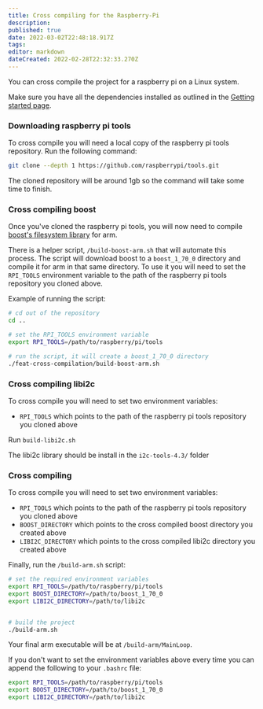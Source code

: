 ```yaml
---
title: Cross compiling for the Raspberry-Pi
description: 
published: true
date: 2022-03-02T22:48:18.917Z
tags: 
editor: markdown
dateCreated: 2022-02-28T22:32:33.270Z
---
```


You can cross compile the project for a raspberry pi on a Linux system.

Make sure you have all the dependencies installed as outlined in the [Getting started page](./Getting-started).

### Downloading raspberry pi tools

To cross compile you will need a local copy of the raspberry pi tools repository. Run the following command:

```bash
git clone --depth 1 https://github.com/raspberrypi/tools.git
```

The cloned repository will be around 1gb so the command will take some time to finish.

### Cross compiling boost

Once you've cloned the raspberry pi tools, you will now need to compile [boost's filesystem library](https://www.boost.org/doc/libs/1_75_0/libs/filesystem/doc/index.htm) for arm.

There is a helper script, `/build-boost-arm.sh` that will automate this process. The script will download boost to a `boost_1_70_0` directory and compile it for arm in that same directory. To use it you will need to set the `RPI_TOOLS` environment variable to the path of the raspberry pi tools repository you cloned above.

Example of running the script:

```bash
# cd out of the repository
cd ..

# set the RPI_TOOLS environment variable
export RPI_TOOLS=/path/to/raspberry/pi/tools

# run the script, it will create a boost_1_70_0 directory
./feat-cross-compilation/build-boost-arm.sh
```

### Cross compiling libi2c
To cross compile you will need to set two environment variables:

- `RPI_TOOLS` which points to the path of the raspberry pi tools repository you cloned above

Run `build-libi2c.sh`

The libi2c library should be install in the `i2c-tools-4.3/` folder

### Cross compiling 

To cross compile you will need to set two environment variables:

- `RPI_TOOLS` which points to the path of the raspberry pi tools repository you cloned above
- `BOOST_DIRECTORY` which points to the cross compiled boost directory you created above
- `LIBI2C_DIRECTORY` which points to the cross compiled libi2c directory you created above

Finally, run the `/build-arm.sh` script:

```bash
# set the required environment variables
export RPI_TOOLS=/path/to/raspberry/pi/tools
export BOOST_DIRECTORY=/path/to/boost_1_70_0
export LIBI2C_DIRECTORY=/path/to/libi2c


# build the project
./build-arm.sh
```

Your final arm executable will be at `/build-arm/MainLoop`.

If you don't want to set the environment variables above every time you can append the following to your `.bashrc` file:

```bash
export RPI_TOOLS=/path/to/raspberry/pi/tools
export BOOST_DIRECTORY=/path/to/boost_1_70_0
export LIBI2C_DIRECTORY=/path/to/libi2c

```
